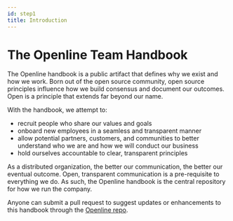 ```yaml
---
id: step1
title: Introduction
---
```


# The Openline Team Handbook

The Openline handbook is a public artifact that defines why we exist and how we work.  Born out of the open source community, open source principles influence how we build consensus and document our outcomes.  Open is a principle that extends far beyond our name.

With the handbook, we attempt to:
- recruit people who share our values and goals
- onboard new employees in a seamless and transparent manner
- allow potential partners, customers, and communities to better understand who we are and how we will conduct our business
- hold ourselves accountable to clear, transparent principles

As a distributed organization, the better our communication, the better our eventual outcome.  Open, transparent communication is a pre-requisite to everything we do.  As such, the Openline handbook is the central repository for how we run the company.

Anyone can submit a pull request to suggest updates or enhancements to this handbook through the [Openline repo](https://github.com/openline-ai/openline-website).
